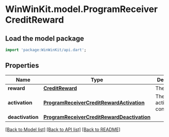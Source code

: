 # WinWinKit.model.ProgramReceiverCreditReward

## Load the model package
```dart
import 'package:WinWinKit/api.dart';
```

## Properties
Name | Type | Description | Notes
------------ | ------------- | ------------- | -------------
**reward** | [**CreditReward**](CreditReward.md) | The reward | 
**activation** | [**ProgramReceiverCreditRewardActivation**](ProgramReceiverCreditRewardActivation.md) | The activation configuration | 
**deactivation** | [**ProgramReceiverCreditRewardDeactivation**](ProgramReceiverCreditRewardDeactivation.md) |  | 

[[Back to Model list]](../README.md#documentation-for-models) [[Back to API list]](../README.md#documentation-for-api-endpoints) [[Back to README]](../README.md)


